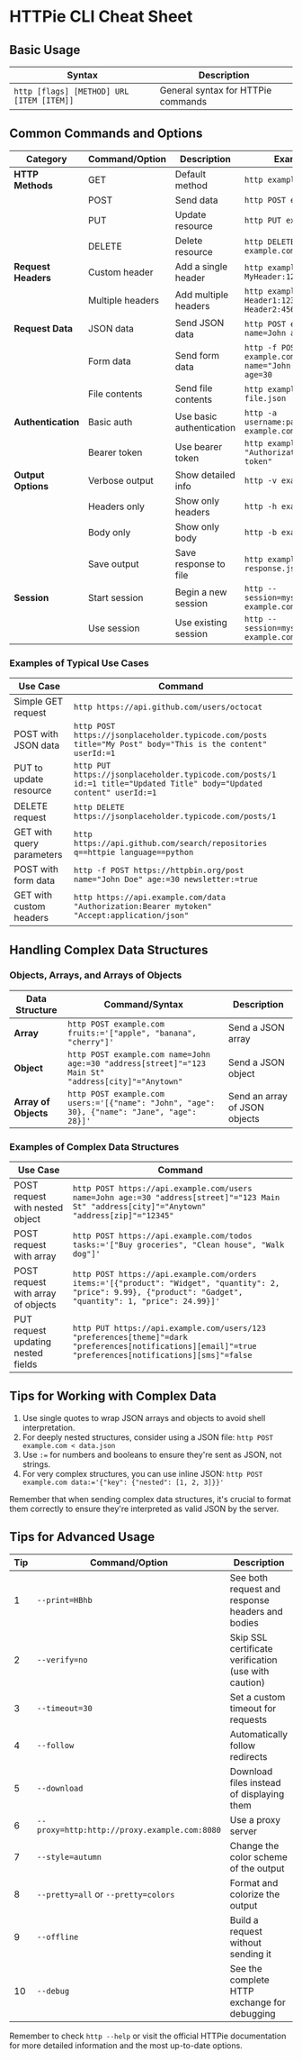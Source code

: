 # HTTPie CLI Cheat Sheet

## Basic Usage

| Syntax | Description |
|--------|-------------|
| `http [flags] [METHOD] URL [ITEM [ITEM]]` | General syntax for HTTPie commands |

## Common Commands and Options

| Category | Command/Option | Description | Example |
|----------|----------------|-------------|---------|
| **HTTP Methods** | GET | Default method | `http example.com` |
| | POST | Send data | `http POST example.com` |
| | PUT | Update resource | `http PUT example.com` |
| | DELETE | Delete resource | `http DELETE example.com` |
| **Request Headers** | Custom header | Add a single header | `http example.com X-MyHeader:123` |
| | Multiple headers | Add multiple headers | `http example.com X-Header1:123 X-Header2:456` |
| **Request Data** | JSON data | Send JSON data | `http POST example.com name=John age:=30` |
| | Form data | Send form data | `http -f POST example.com name="John Doe" age=30` |
| | File contents | Send file contents | `http example.com < file.json` |
| **Authentication** | Basic auth | Use basic authentication | `http -a username:password example.com` |
| | Bearer token | Use bearer token | `http example.com "Authorization:Bearer token"` |
| **Output Options** | Verbose output | Show detailed info | `http -v example.com` |
| | Headers only | Show only headers | `http -h example.com` |
| | Body only | Show only body | `http -b example.com` |
| | Save output | Save response to file | `http example.com > response.json` |
| **Session** | Start session | Begin a new session | `http --session=mysession example.com` |
| | Use session | Use existing session | `http --session=mysession example.com` |

### Examples of Typical Use Cases

| Use Case | Command |
|----------|---------|
| Simple GET request | `http https://api.github.com/users/octocat` |
| POST with JSON data | `http POST https://jsonplaceholder.typicode.com/posts title="My Post" body="This is the content" userId:=1` |
| PUT to update resource | `http PUT https://jsonplaceholder.typicode.com/posts/1 id:=1 title="Updated Title" body="Updated content" userId:=1` |
| DELETE request | `http DELETE https://jsonplaceholder.typicode.com/posts/1` |
| GET with query parameters | `http https://api.github.com/search/repositories q==httpie language==python` |
| POST with form data | `http -f POST https://httpbin.org/post name="John Doe" age:=30 newsletter:=true` |
| GET with custom headers | `http https://api.example.com/data "Authorization:Bearer mytoken" "Accept:application/json"` |

## Handling Complex Data Structures

### Objects, Arrays, and Arrays of Objects

| Data Structure | Command/Syntax | Description |
|----------------|----------------|-------------|
| **Array** | `http POST example.com fruits:='["apple", "banana", "cherry"]'` | Send a JSON array |
| **Object** | `http POST example.com name=John age:=30 "address[street]"="123 Main St" "address[city]"="Anytown"` | Send a JSON object |
| **Array of Objects** | `http POST example.com users:='[{"name": "John", "age": 30}, {"name": "Jane", "age": 28}]'` | Send an array of JSON objects |

### Examples of Complex Data Structures

| Use Case | Command |
|----------|---------|
| POST request with nested object | `http POST https://api.example.com/users name=John age:=30 "address[street]"="123 Main St" "address[city]"="Anytown" "address[zip]"="12345"` |
| POST request with array | `http POST https://api.example.com/todos tasks:='["Buy groceries", "Clean house", "Walk dog"]'` |
| POST request with array of objects | `http POST https://api.example.com/orders items:='[{"product": "Widget", "quantity": 2, "price": 9.99}, {"product": "Gadget", "quantity": 1, "price": 24.99}]'` |
| PUT request updating nested fields | `http PUT https://api.example.com/users/123 "preferences[theme]"=dark "preferences[notifications][email]"=true "preferences[notifications][sms]"=false` |

## Tips for Working with Complex Data

1. Use single quotes to wrap JSON arrays and objects to avoid shell interpretation.
2. For deeply nested structures, consider using a JSON file: `http POST example.com < data.json`
3. Use `:=` for numbers and booleans to ensure they're sent as JSON, not strings.
4. For very complex structures, you can use inline JSON: `http POST example.com data:='{"key": {"nested": [1, 2, 3]}}'`

Remember that when sending complex data structures, it's crucial to format them correctly to ensure they're interpreted as valid JSON by the server.

## Tips for Advanced Usage

| Tip | Command/Option | Description |
|-----|----------------|-------------|
| 1 | `--print=HBhb` | See both request and response headers and bodies |
| 2 | `--verify=no` | Skip SSL certificate verification (use with caution) |
| 3 | `--timeout=30` | Set a custom timeout for requests |
| 4 | `--follow` | Automatically follow redirects |
| 5 | `--download` | Download files instead of displaying them |
| 6 | `--proxy=http:http://proxy.example.com:8080` | Use a proxy server |
| 7 | `--style=autumn` | Change the color scheme of the output |
| 8 | `--pretty=all` or `--pretty=colors` | Format and colorize the output |
| 9 | `--offline` | Build a request without sending it |
| 10 | `--debug` | See the complete HTTP exchange for debugging |

Remember to check `http --help` or visit the official HTTPie documentation for more detailed information and the most up-to-date options.
